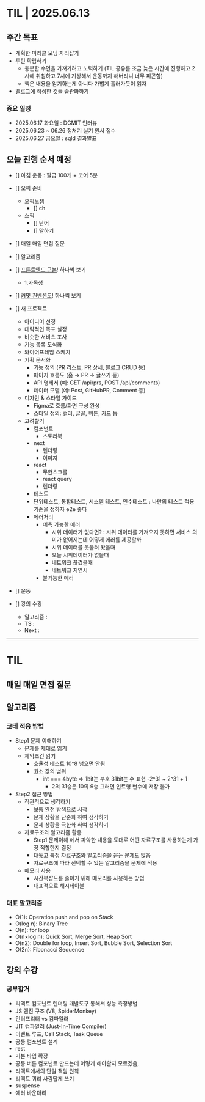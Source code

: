 # TIL | 2025.06.13

## 주간 목표

-   계획한 미라클 모닝 자리잡기
-   루틴 확립하기
    -   충분한 수면을 가져가려고 노력하기 (TIL 공유를 조금 늦은 시간에 진행하고 2시에 취침하고 7시에 기상해서 운동까지 해버리니 너무 피곤함)
    -   책은 내용을 암기하는게 아니다 가볍게 흘러가듯이 읽자
-   [벨로그](https://velog.io/@pigpgw/%EB%82%98%EC%9D%98-%EA%B0%9C%EB%B0%9C-%EC%84%B1%EC%9E%A5-%EC%A0%84%EB%9E%B5-%EC%83%9D%EA%B0%81%ED%95%98%EB%8A%94-%EA%B0%9C%EB%B0%9C%EC%9E%90%EB%A1%9C-%EB%82%98%EC%95%84%EA%B0%80%EA%B8%B0)에 작성한 것들 습관화하기

### 중요 일정

-   2025.06.17 화요일 : DGMIT 인터뷰
-   2025.06.23 ~ 06.26 정처기 실기 원서 접수
-   2025.06.27 금요일 : sqld 결과발표

## 오늘 진행 순서 예정

-   [] 아침 운동 : 팔굽 100개 + 코어 5분
-   [] 오픽 준비
    -   오픽노잼
        -   [] ch
    -   스픽
        -   [] 단어
        -   [] 말하기
-   [] 매일 매일 면접 질문
-   [] 알고리즘
-   [] [프론트엔드 근본](https://frontend-fundamentals.com/code-quality/)! 하나씩 보기
    -   1.가독성
-   [] [커밋 컨벤션도](https://www.conventionalcommits.org/en/v1.0.0/)! 하나씩 보기
-   [] 새 프로젝트

    -   아이디어 선정
    -   대략적인 목표 설정
    -   비슷한 서비스 조사
    -   기능 목록 도식화
    -   와이어프레임 스케치
    -   기획 문서화
        -   기능 정의 (PR 리스트, PR 상세, 블로그 CRUD 등)
        -   페이지 흐름도 (홈 → PR → 글쓰기 등)
        -   API 명세서 (예: GET /api/prs, POST /api/comments)
        -   데이터 모델 (예: Post, GitHubPR, Comment 등)
    -   디자인 & 스타일 가이드
        -   Figma로 흐름/화면 구성 완성
        -   스타일 정의: 컬러, 글꼴, 버튼, 카드 등
    -   고려할거
        -   컴포넌트
            -   스토리북
        -   next
            -   렌더링
            -   이미지
        -   react
            -   무한스크롤
            -   react query
            -   렌더링
        -   테스트
        -   단위테스트, 통합테스트, 시스템 테스트, 인수테스트 : 나만의 테스트 적용 기준을 정하자 e2e 좋다
        -   에러처리
            -   예측 가능한 에러
                -   시위 데이터가 없다면? : 시위 데이터를 가져오지 못하면 서비스 의미가 없어지는데 어떻게 에러를 제공할까
                -   시위 데이터를 못불러 왔을때
                -   오늘 시위데이터가 없을때
                -   네트워크 끊겼을때
                -   네트워크 지연시
            -   불가능한 에러

-   [] 운동

-   [] 강의 수강
    -   알고리즘 :
    -   TS :
    -   Next :

---

# TIL

## 매일 매일 면접 질문

## 알고리즘

### 코테 적용 방법

-   Step1 문제 이해하기
    -   문제를 제대로 읽기
    -   제약조건 읽기
        -   효율성 테스트 10^8 넘으면 안됨
        -   원소 값의 범위
            -   int === 4byte => 1bit는 부호 31bit는 수 표현 -2^31 ~ 2^31 + 1
                -   2의 31승은 10의 9승 그러면 인트형 변수에 저장 불가
-   Step2 접근 방법
    -   직관적으로 생각하기
        -   보통 완전 탐색으로 시작
        -   문제 상황을 단순화 하여 생각하기
        -   문제 상황을 극한화 하여 생각하기
    -   자료구조와 알고리즘 활용
        -   Step1 문제이해 에서 파악한 내용을 토대로 어떤 자료구조를 사용하는게 가장 적합한지 결정
        -   대놓고 특정 자료구조와 알고리즘을 묻는 문제도 많음
        -   자료구조에 따라 선택할 수 있는 알고리즘을 문제에 적용
    -   메모리 사용
        -   시간복잡도를 줄이기 위해 메모리를 사용하는 방법
        -   대표적으로 해시테이블

### 대표 알고리즘

-   O(1): Operation push and pop on Stack
-   O(log n): Binary Tree
-   O(n): for loop
-   O(n×log n): Quick Sort, Merge Sort, Heap Sort
-   O(n2): Double for loop, Insert Sort, Bubble Sort, Selection Sort
-   O(2n): Fibonacci Sequence

## 강의 수강

### 공부할거

-   리엑트 컴포넌트 렌더링 개발도구 통해서 성능 측정방법
-   JS 엔진 구조 (V8, SpiderMonkey)
-   인터프리터 vs 컴파일러
-   JIT 컴파일러 (Just-In-Time Compiler)
-   이벤트 루프, Call Stack, Task Queue
-   공통 컴포넌트 설계
-   rest
-   기본 타입 확장
-   공통 버튼 컴포넌트 만드는데 어떻게 해야할지 모르겠음,
-   리엑트에서의 단일 책임 원칙
-   리엑트 쿼리 사람답게 쓰기
-   suspense
-   에러 바운더리
